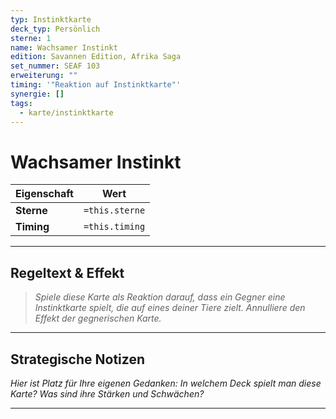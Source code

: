 ```yaml
---
typ: Instinktkarte
deck_typ: Persönlich
sterne: 1
name: Wachsamer Instinkt
edition: Savannen Edition, Afrika Saga
set_nummer: SEAF 103
erweiterung: ""
timing: '"Reaktion auf Instinktkarte"'
synergie: []
tags:
  - karte/instinktkarte
---
```


# Wachsamer Instinkt

| Eigenschaft | Wert |
|---|---|
| **Sterne** | `=this.sterne` |
| **Timing** | `=this.timing` |

---
## Regeltext & Effekt

> *Spiele diese Karte als Reaktion darauf, dass ein Gegner eine Instinktkarte spielt, die auf eines deiner Tiere zielt. Annulliere den Effekt der gegnerischen Karte.*

---
## Strategische Notizen

*Hier ist Platz für Ihre eigenen Gedanken: In welchem Deck spielt man diese Karte? Was sind ihre Stärken und Schwächen?*

---
